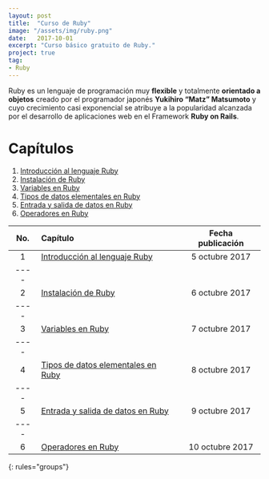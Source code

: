 ```yaml
---
layout: post
title:  "Curso de Ruby"
image: "/assets/img/ruby.png"
date:   2017-10-01
excerpt: "Curso básico gratuito de Ruby."
project: true
tag:
- Ruby
---
```


Ruby es un lenguaje de programación muy **flexible** y totalmente **orientado a objetos** creado por el programador japonés **Yukihiro “Matz” Matsumoto** y cuyo crecimiento casi exponencial se atribuye a la popularidad alcanzada por el desarrollo de aplicaciones web en el Framework **Ruby on Rails**.

# Capítulos

1. [Introducción al lenguaje Ruby](https://nisoto.github.io/introduccion-ruby/)
2. [Instalación de Ruby](https://nisoto.github.io/instalacion-ruby/)
3. [Variables en Ruby](https://nisoto.github.io/variables-ruby/)
4. [Tipos de datos elementales en Ruby](https://nisoto.github.io/datos-elementales-ruby/)
5. [Entrada y salida de datos en Ruby](https://nisoto.github.io/entrada-salida-ruby/)
6. [Operadores en Ruby](https://nisoto.github.io/operadores-ruby/)


| No. | Capítulo | Fecha publicación |
|:---:|:---------|:-----------------:|
| 1 | [Introducción al lenguaje Ruby](https://nisoto.github.io/introduccion-ruby/) | 5 octubre 2017 |
|----
| 2 | [Instalación de Ruby](https://nisoto.github.io/instalacion-ruby/) | 6 octubre 2017 |
|----
| 3 | [Variables en Ruby](https://nisoto.github.io/variables-ruby/) | 7 octubre 2017 |
|----
| 4 | [Tipos de datos elementales en Ruby](https://nisoto.github.io/datos-elementales-ruby/) | 8 octubre 2017 |
|----
| 5 | [Entrada y salida de datos en Ruby](https://nisoto.github.io/entrada-salida-ruby/) | 9 octubre 2017 |
|----
| 6 | [Operadores en Ruby](https://nisoto.github.io/operadores-ruby/) | 10 octubre 2017 |
{: rules="groups"}
